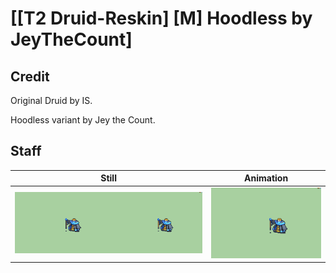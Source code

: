 # [\[T2 Druid-Reskin\] \[M\] Hoodless by JeyTheCount]

## Credit

Original Druid by IS.

Hoodless variant by Jey the Count.

## Staff

| Still | Animation |
| :---: | :-------: |
| ![Staff still](./Staff_000.png) | ![Staff animation](./Staff.gif) |
